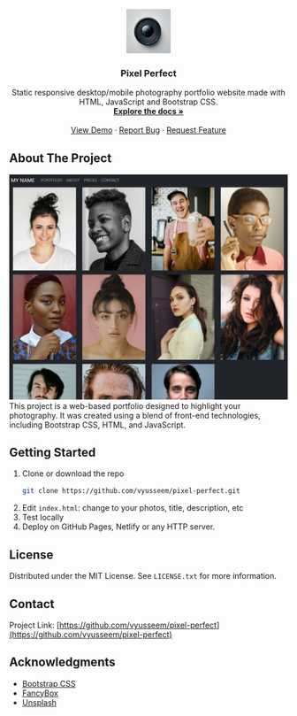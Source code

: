 <!-- Improved compatibility of back to top link: See: https://github.com/othneildrew/Best-README-Template/pull/73 -->

<div align="center">
  <a href="https://github.com/vyusseem/pixel-perfect">
    <img src="misc/logo.jpg" alt="Logo" width="80" height="80">
  </a>

<h3 align="center">Pixel Perfect</h3>

  <p align="center">
    Static responsive desktop/mobile photography portfolio website made with HTML, JavaScript and Bootstrap CSS.
    <br />
    <a href="https://github.com/vyusseem/pixel-perfect"><strong>Explore the docs »</strong></a>
    <br />
    <br />
    <a href="https://github.com/vyusseem/pixel-perfect">View Demo</a>
    ·
    <a href="https://github.com/vyusseem/pixel-perfect/issues/new?labels=bug&template=bug-report---.md">Report Bug</a>
    ·
    <a href="https://github.com/vyusseem/pixel-perfect/issues/new?labels=enhancement&template=feature-request---.md">Request Feature</a>
  </p>
</div>

## About The Project
<img src="misc/screenshot.jpg"/>
This project is a web-based portfolio designed to highlight your photography. It was created using a blend of front-end technologies, including Bootstrap CSS, HTML, and JavaScript.

## Getting Started
1. Clone or download the repo
   ```sh
   git clone https://github.com/vyusseem/pixel-perfect.git
   ```
3. Edit `index.html`: change to your photos, title, description, etc
4. Test locally
5. Deploy on GitHub Pages, Netlify or any HTTP server.

## License
Distributed under the MIT License. See `LICENSE.txt` for more information.

## Contact
Project Link: [https://github.com/vyusseem/pixel-perfect](https://github.com/vyusseem/pixel-perfect)

## Acknowledgments
- [Bootstrap CSS](https://getbootstrap.com/)
- [FancyBox](https://fancyapps.com/fancybox/)
- [Unsplash](https://unsplash.com/)
